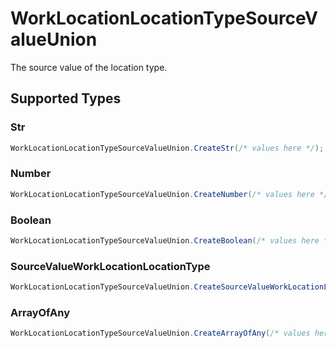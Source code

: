 # WorkLocationLocationTypeSourceValueUnion

The source value of the location type.


## Supported Types

### Str

```csharp
WorkLocationLocationTypeSourceValueUnion.CreateStr(/* values here */);
```

### Number

```csharp
WorkLocationLocationTypeSourceValueUnion.CreateNumber(/* values here */);
```

### Boolean

```csharp
WorkLocationLocationTypeSourceValueUnion.CreateBoolean(/* values here */);
```

### SourceValueWorkLocationLocationType

```csharp
WorkLocationLocationTypeSourceValueUnion.CreateSourceValueWorkLocationLocationType(/* values here */);
```

### ArrayOfAny

```csharp
WorkLocationLocationTypeSourceValueUnion.CreateArrayOfAny(/* values here */);
```
